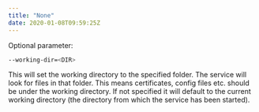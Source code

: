 ```yaml
---
title: "None"
date: 2020-01-08T09:59:25Z
---
```


Optional parameter:

```bash
--working-dir=<DIR>
```
This will set the working directory to the specified folder. The service will look for files in that folder. This means
        certificates, config files etc. should be under the working directory.
        If not specified it will default to the current working directory (the directory from which the service has been started).


